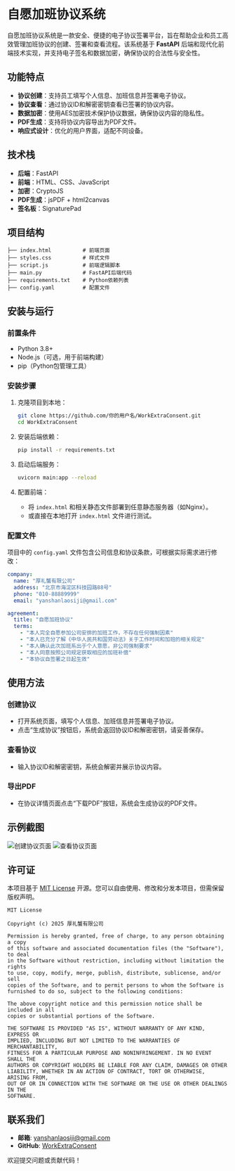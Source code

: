 # 自愿加班协议系统

自愿加班协议系统是一款安全、便捷的电子协议签署平台，旨在帮助企业和员工高效管理加班协议的创建、签署和查看流程。该系统基于 **FastAPI** 后端和现代化前端技术实现，并支持电子签名和数据加密，确保协议的合法性与安全性。

## 功能特点
- **协议创建**：支持员工填写个人信息、加班信息并签署电子协议。
- **协议查看**：通过协议ID和解密密钥查看已签署的协议内容。
- **数据加密**：使用AES加密技术保护协议数据，确保协议内容的隐私性。
- **PDF生成**：支持将协议内容导出为PDF文件。
- **响应式设计**：优化的用户界面，适配不同设备。

## 技术栈
- **后端**：FastAPI
- **前端**：HTML、CSS、JavaScript
- **加密**：CryptoJS
- **PDF生成**：jsPDF + html2canvas
- **签名板**：SignaturePad

## 项目结构
```
├── index.html          # 前端页面
├── styles.css          # 样式文件
├── script.js           # 前端逻辑脚本
├── main.py             # FastAPI后端代码
├── requirements.txt    # Python依赖列表
├── config.yaml         # 配置文件
```

## 安装与运行

### 前置条件
- Python 3.8+
- Node.js（可选，用于前端构建）
- pip（Python包管理工具）

### 安装步骤
1. 克隆项目到本地：
   ```bash
   git clone https://github.com/你的用户名/WorkExtraConsent.git
   cd WorkExtraConsent
   ```

2. 安装后端依赖：
   ```bash
   pip install -r requirements.txt
   ```

3. 启动后端服务：
   ```bash
   uvicorn main:app --reload
   ```

4. 配置前端：
   - 将 `index.html` 和相关静态文件部署到任意静态服务器（如Nginx）。
   - 或直接在本地打开 `index.html` 文件进行测试。

### 配置文件
项目中的 `config.yaml` 文件包含公司信息和协议条款，可根据实际需求进行修改：
```yaml
company:
  name: "厚礼蟹有限公司"
  address: "北京市海淀区科技园路88号"
  phone: "010-88889999"
  email: "yanshanlaosiji@gmail.com"

agreement:
  title: "自愿加班协议"
  terms:
    - "本人完全自愿参加公司安排的加班工作，不存在任何强制因素"
    - "本人已充分了解《中华人民共和国劳动法》关于工作时间和加班的相关规定"
    - "本人确认此次加班系出于个人意愿，非公司强制要求"
    - "本人同意按照公司规定获取相应的加班补偿"
    - "本协议自签署之日起生效"
```

## 使用方法

### 创建协议
- 打开系统页面，填写个人信息、加班信息并签署电子协议。
- 点击“生成协议”按钮后，系统会返回协议ID和解密密钥，请妥善保存。

### 查看协议
- 输入协议ID和解密密钥，系统会解密并展示协议内容。

### 导出PDF
- 在协议详情页面点击“下载PDF”按钮，系统会生成协议的PDF文件。

## 示例截图
![创建协议页面](https://via.placeholder.com/800x400?text=创建协议页面截图)
![查看协议页面](https://via.placeholder.com/800x400?text=查看协议页面截图)

## 许可证
本项目基于 [MIT License](LICENSE) 开源。您可以自由使用、修改和分发本项目，但需保留版权声明。

```
MIT License

Copyright (c) 2025 厚礼蟹有限公司

Permission is hereby granted, free of charge, to any person obtaining a copy
of this software and associated documentation files (the "Software"), to deal
in the Software without restriction, including without limitation the rights
to use, copy, modify, merge, publish, distribute, sublicense, and/or sell
copies of the Software, and to permit persons to whom the Software is
furnished to do so, subject to the following conditions:

The above copyright notice and this permission notice shall be included in all
copies or substantial portions of the Software.

THE SOFTWARE IS PROVIDED "AS IS", WITHOUT WARRANTY OF ANY KIND, EXPRESS OR
IMPLIED, INCLUDING BUT NOT LIMITED TO THE WARRANTIES OF MERCHANTABILITY,
FITNESS FOR A PARTICULAR PURPOSE AND NONINFRINGEMENT. IN NO EVENT SHALL THE
AUTHORS OR COPYRIGHT HOLDERS BE LIABLE FOR ANY CLAIM, DAMAGES OR OTHER
LIABILITY, WHETHER IN AN ACTION OF CONTRACT, TORT OR OTHERWISE, ARISING FROM,
OUT OF OR IN CONNECTION WITH THE SOFTWARE OR THE USE OR OTHER DEALINGS IN THE
SOFTWARE.
```

## 联系我们
- **邮箱**: yanshanlaosiji@gmail.com
- **GitHub**: [WorkExtraConsent](https://github.com/你的用户名/WorkExtraConsent)

欢迎提交问题或贡献代码！